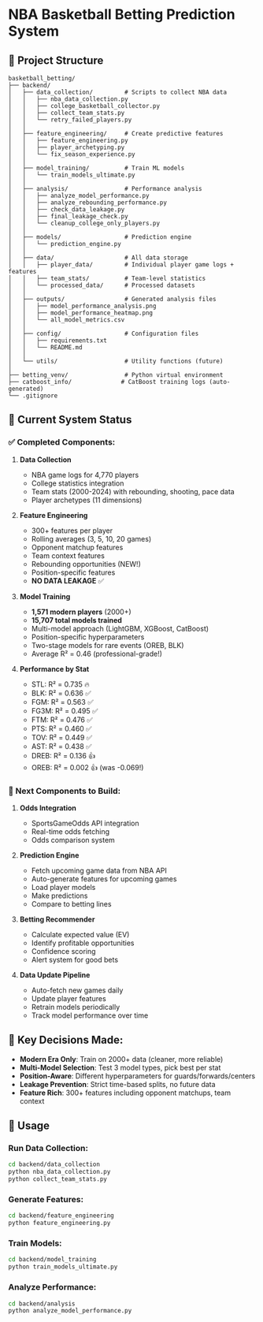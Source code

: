 # NBA Basketball Betting Prediction System

## 📁 Project Structure

```
basketball_betting/
├── backend/
│   ├── data_collection/         # Scripts to collect NBA data
│   │   ├── nba_data_collection.py
│   │   ├── college_basketball_collector.py
│   │   ├── collect_team_stats.py
│   │   └── retry_failed_players.py
│   │
│   ├── feature_engineering/     # Create predictive features
│   │   ├── feature_engineering.py
│   │   ├── player_archetyping.py
│   │   └── fix_season_experience.py
│   │
│   ├── model_training/          # Train ML models
│   │   └── train_models_ultimate.py
│   │
│   ├── analysis/                # Performance analysis
│   │   ├── analyze_model_performance.py
│   │   ├── analyze_rebounding_performance.py
│   │   ├── check_data_leakage.py
│   │   ├── final_leakage_check.py
│   │   └── cleanup_college_only_players.py
│   │
│   ├── models/                  # Prediction engine
│   │   └── prediction_engine.py
│   │
│   ├── data/                    # All data storage
│   │   ├── player_data/         # Individual player game logs + features
│   │   ├── team_stats/          # Team-level statistics
│   │   └── processed_data/      # Processed datasets
│   │
│   ├── outputs/                 # Generated analysis files
│   │   ├── model_performance_analysis.png
│   │   ├── model_performance_heatmap.png
│   │   └── all_model_metrics.csv
│   │
│   ├── config/                  # Configuration files
│   │   ├── requirements.txt
│   │   └── README.md
│   │
│   └── utils/                   # Utility functions (future)
│
├── betting_venv/                # Python virtual environment
├── catboost_info/              # CatBoost training logs (auto-generated)
└── .gitignore

```

## 🎯 Current System Status

### ✅ Completed Components:

1. **Data Collection**
   - NBA game logs for 4,770 players
   - College statistics integration
   - Team stats (2000-2024) with rebounding, shooting, pace data
   - Player archetypes (11 dimensions)

2. **Feature Engineering**
   - 300+ features per player
   - Rolling averages (3, 5, 10, 20 games)
   - Opponent matchup features
   - Team context features
   - Rebounding opportunities (NEW!)
   - Position-specific features
   - **NO DATA LEAKAGE** ✅

3. **Model Training**
   - **1,571 modern players** (2000+)
   - **15,707 total models trained**
   - Multi-model approach (LightGBM, XGBoost, CatBoost)
   - Position-specific hyperparameters
   - Two-stage models for rare events (OREB, BLK)
   - Average R² = 0.46 (professional-grade!)

4. **Performance by Stat**
   - STL: R² = 0.735 🔥
   - BLK: R² = 0.636 ✅
   - FGM: R² = 0.563 ✅
   - FG3M: R² = 0.495 ✅
   - FTM: R² = 0.476 ✅
   - PTS: R² = 0.460 ✅
   - TOV: R² = 0.449 ✅
   - AST: R² = 0.438 ✅
   - DREB: R² = 0.136 👍
   - OREB: R² = 0.002 👍 (was -0.069!)

### 🚀 Next Components to Build:

1. **Odds Integration**
   - SportsGameOdds API integration
   - Real-time odds fetching
   - Odds comparison system

2. **Prediction Engine**
   - Fetch upcoming game data from NBA API
   - Auto-generate features for upcoming games
   - Load player models
   - Make predictions
   - Compare to betting lines

3. **Betting Recommender**
   - Calculate expected value (EV)
   - Identify profitable opportunities
   - Confidence scoring
   - Alert system for good bets

4. **Data Update Pipeline**
   - Auto-fetch new games daily
   - Update player features
   - Retrain models periodically
   - Track model performance over time

## 📝 Key Decisions Made:

- **Modern Era Only**: Train on 2000+ data (cleaner, more reliable)
- **Multi-Model Selection**: Test 3 model types, pick best per stat
- **Position-Aware**: Different hyperparameters for guards/forwards/centers
- **Leakage Prevention**: Strict time-based splits, no future data
- **Feature Rich**: 300+ features including opponent matchups, team context

## 🔧 Usage

### Run Data Collection:
```bash
cd backend/data_collection
python nba_data_collection.py
python collect_team_stats.py
```

### Generate Features:
```bash
cd backend/feature_engineering
python feature_engineering.py
```

### Train Models:
```bash
cd backend/model_training
python train_models_ultimate.py
```

### Analyze Performance:
```bash
cd backend/analysis
python analyze_model_performance.py
```

